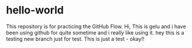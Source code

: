 # hello-world
This repository is for practicing the GitHub Flow.
Hi, This is gelu and i have been using github for quite sometime and i really like using it.
hey this is a testing new branch just for test.
This is just a test - okay!!
